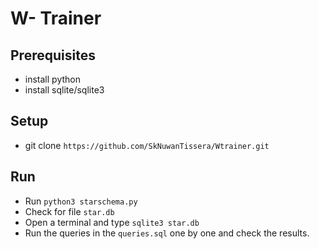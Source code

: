 # W- Trainer

## Prerequisites
- install python
- install sqlite/sqlite3

## Setup
- git clone `https://github.com/SkNuwanTissera/Wtrainer.git`

## Run
- Run `python3 starschema.py`
- Check for file `star.db` 
- Open a terminal and type `sqlite3 star.db`
- Run the queries in the `queries.sql` one by one and check the results.
